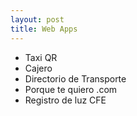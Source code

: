 ```yaml
---
layout: post
title: Web Apps
---
```


+ Taxi QR
+ Cajero
+ Directorio de Transporte
+ Porque te quiero .com
+ Registro de luz CFE
